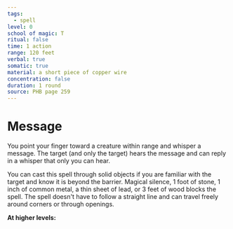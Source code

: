 ```yaml
---
tags:
  - spell
level: 0
school of magic: T
ritual: false
time: 1 action
range: 120 feet
verbal: true
somatic: true
material: a short piece of copper wire
concentration: false
duration: 1 round
source: PHB page 259
---
```

# Message
You point your finger toward a creature within range and whisper a message. The target (and only the target) hears the message and can reply in a whisper that only you can hear.

You can cast this spell through solid objects if you are familiar with the target and know it is beyond the barrier. Magical silence, 1 foot of stone, 1 inch of common metal, a thin sheet of lead, or 3 feet of wood blocks the spell. The spell doesn't have to follow a straight line and can travel freely around corners or through openings.

**At higher levels:** 